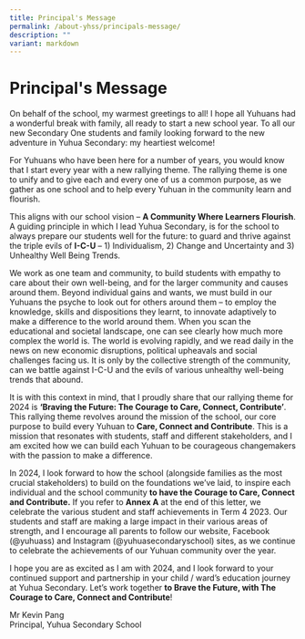 ```yaml
---
title: Principal's Message
permalink: /about-yhss/principals-message/
description: ""
variant: markdown
---
```

Principal's Message
===================

    
On behalf of the school, my warmest greetings to all! I hope all Yuhuans had a wonderful break with family, all ready to start a new school year. To all our new Secondary One students and family looking forward to the new adventure in Yuhua Secondary: my heartiest welcome!

For Yuhuans who have been here for a number of years, you would know that I start every year with a new rallying theme. The rallying theme is one to unify and to give each and every one of us a common purpose, as we gather as one school and to help every Yuhuan in the community learn and flourish.

This aligns with our school vision – **A Community Where Learners Flourish**. A guiding principle in which I lead Yuhua Secondary, is for the school to always prepare our students well for the future: to guard and thrive against the triple evils of **I-C-U** – 1) Individualism, 2) Change and Uncertainty and 3) Unhealthy Well Being Trends.

We work as one team and community, to build students with empathy to care about their own well-being, and for the larger community and causes around them. Beyond individual gains and wants, we must build in our Yuhuans the psyche to look out for others around them – to employ the knowledge, skills and dispositions they learnt, to innovate adaptively to make a difference to the world around them. When you scan the educational and societal landscape, one can see clearly how much more complex the world is. The world is evolving rapidly, and we read daily in the news on new economic disruptions, political upheavals and social challenges facing us. It is only by the collective strength of the community, can we battle against I-C-U and the evils of various unhealthy well-being trends that abound.

It is with this context in mind, that I proudly share that our rallying theme for 2024 is **‘Braving the Future: The Courage to Care, Connect, Contribute’**. This rallying theme revolves around the mission of the school, our core purpose to build every Yuhuan to **Care, Connect and Contribute**. This is a mission that resonates with students, staff and different stakeholders, and I am excited how we can build each Yuhuan to be courageous changemakers with the passion to make a difference.

In 2024, I look forward to how the school (alongside families as the most crucial stakeholders) to build on the foundations we’ve laid, to inspire each individual and the school community **to have the Courage to Care, Connect and Contribute.** If you refer to **Annex A** at the end of this letter, we celebrate the various student and staff achievements in Term 4 2023\. Our students and staff are making a large impact in their various areas of strength, and I encourage all parents to follow our website, Facebook (@yuhuass) and Instagram (@yuhuasecondaryschool) sites, as we continue to celebrate the achievements of our Yuhuan community over the year.

I hope you are as excited as I am with 2024, and I look forward to your continued support and partnership in your child / ward’s education journey at Yuhua Secondary. Let’s work together **to Brave the Future, with The Courage to Care, Connect and Contribute**!

Mr Kevin Pang
<br>Principal, Yuhua Secondary School





